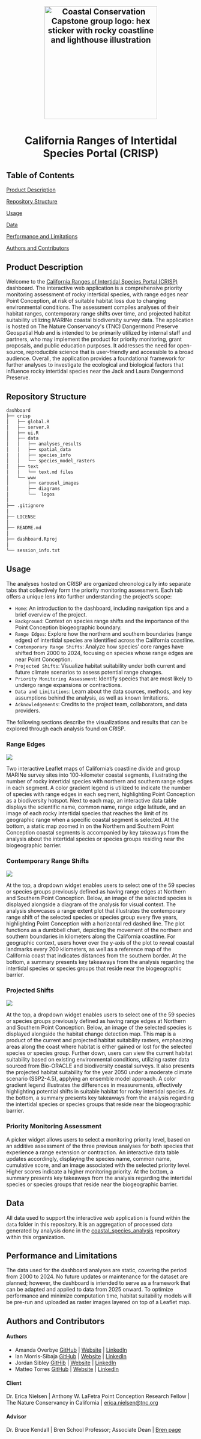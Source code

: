 <h2 align="center"> 
  
<img src="https://github.com/coastalconservation/.github/blob/main/photos/cc-hexlogo-lowquality.png?raw=true" alt="Coastal Conservation Capstone group logo: hex sticker with rocky coastline and lighthouse illustration" width="300">

<h1 align="center">

California Ranges of Intertidal Species Portal (CRISP)

## Table of Contents 
[Product Description](#product-description)

[Repository Structure](#repository-structure)

[Usage](#usage)

[Data](#data)

[Performance and Limitations](#performance-and-limitations) 

[Authors and Contributors](#authors-and-contributors) 




## Product Description
Welcome to the [California Ranges of Intertidal Species Portal (CRISP)](https://tnc-dangermond.shinyapps.io/crisp/) dashboard. The interactive web application is a comprehensive priority monitoring assessment of rocky intertidal species, with range edges near Point Conception, at risk of suitable habitat loss due to changing environmental conditions. The assessment compiles analyses of their habitat ranges, contemporary range shifts over time, and projected habitat suitability utilizing MARINe coastal biodiversity survey data. The application is hosted on The Nature Conservancy's (TNC) Dangermond Preserve Geospatial Hub and is intended to be primarily utilized by internal staff and partners, who may implement the product for priority monitoring, grant proposals, and public education purposes. It addresses the need for open-source, reproducible science that is user-friendly and accessible to a broad audience. Overall, the application provides a foundational framework for further analyses to investigate the ecological and biological factors that influence rocky intertidal species near the  Jack and Laura Dangermond Preserve.

## Repository Structure
```bash
dashboard
├── crisp
│   ├── global.R
│   ├── server.R
│   ├── ui.R
│   ├── data
│   │   ├── analyses_results
│   │   ├── spatial_data
│   │   ├── species_info
│   │   └── species_model_rasters
│   ├── text
│   │   └── text.md files
│   └── www
│       ├── carousel_images
│       ├── diagrams
│       └──  logos
│
├── .gitignore
│
├── LICENSE
│
├── README.md
│
├── dashboard.Rproj
│
└── session_info.txt

```

## Usage

The analyses hosted on CRISP are organized chronologically into separate tabs that collectively form the priority monitoring assessment. Each tab offers a unique lens into further understanding the project’s scope:

- `Home`: An introduction to the dashboard, including navigation tips and a brief overview of the project.
- `Background`: Context on species range shifts and the importance of the Point Conception biogeographic boundary.
- `Range Edges`: Explore how the northern and southern boundaries (range edges) of intertidal species are identified across the California coastline.
- `Contemporary Range Shifts`: Analyze how species’ core ranges have shifted from 2000 to 2024, focusing on species whose range edges are near Point Conception.
- `Projected Shifts`: Visualize habitat suitability under both current and future climate scenarios to assess potential range changes.
- `Priority Monitoring Assessment`: Identify species that are most likely to undergo range expansions or contractions.
- `Data and Limitations`: Learn about the data sources, methods, and key assumptions behind the analysis, as well as known limitations.
- `Acknowledgements`: Credits to the project team, collaborators, and data providers.

The following sections describe the visualizations and results that can be explored through each analysis found on CRISP.

### Range Edges

![](https://github.com/coastalconservation/.github/blob/main/photos/dashboard1.png)

Two interactive Leaflet maps of California’s coastline divide and group MARINe survey sites into 100-kilometer coastal segments, illustrating the number of rocky intertidal species with northern and southern range edges in each segment. A color gradient legend is utilized to indicate the number of species with range edges in each segment, highlighting Point Conception as a biodiversity hotspot. Next to each map, an interactive data table displays the scientific name, common name, range edge latitude, and an image of each rocky intertidal species that reaches the limit of its geographic range when a specific coastal segment is selected. At the bottom, a static map zoomed in on the Northern and Southern Point Conception coastal segments is accompanied by key takeaways from the analysis about the intertidal species or species groups residing near the biogeographic barrier.

### Contemporary Range Shifts

![](https://github.com/coastalconservation/.github/blob/main/photos/dashboard2.png)

At the top, a dropdown widget enables users to select one of the 59 species or species groups previously defined as having range edges at Northern and Southern Point Conception. Below, an image of the selected species is displayed alongside a diagram of the analysis for visual context. The analysis showcases a range extent plot that illustrates the contemporary range shift of the selected species or species group every five years, highlighting Point Conception with a horizontal red dashed line. The plot functions as a dumbbell chart, depicting the movement of the northern and southern boundaries in kilometers along the California coastline. For geographic context, users hover over the y-axis of the plot to reveal coastal landmarks every 200 kilometers, as well as a reference map of the California coast that indicates distances from the southern border. At the bottom, a summary presents key takeaways from the analysis regarding the intertidal species or species groups that reside near the biogeographic barrier.

### Projected Shifts 

![](https://github.com/coastalconservation/.github/blob/main/photos/dashboard3.png)

At the top, a dropdown widget enables users to select one of the 59 species or species groups previously defined as having range edges at Northern and Southern Point Conception. Below, an image of the selected species is displayed alongside the habitat change detection map. This map is a product of the current and projected habitat suitability rasters, emphasizing areas along the coast where habitat is either gained or lost for the selected species or species group. Further down, users can view the current habitat suitability based on existing environmental conditions, utilizing raster data sourced from Bio-ORACLE and biodiversity coastal surveys. It also presents the projected habitat suitability for the year 2050 under a moderate climate scenario (SSP2-4.5), applying an ensemble model approach. A color gradient legend illustrates the differences in measurements, effectively highlighting potential shifts in suitable habitat for rocky intertidal species.  At the bottom, a summary presents key takeaways from the analysis regarding the intertidal species or species groups that reside near the biogeographic barrier.

### Priority Monitoring Assessment

A picker widget allows users to select a monitoring priority level, based on an additive assessment of the three previous analyses for both species that experience a range extension or contraction. An interactive data table updates accordingly, displaying the species name, common name, cumulative score, and an image associated with the selected priority level. Higher scores indicate a higher monitoring priority. At the bottom, a summary presents key takeaways from the analysis regarding the intertidal species or species groups that reside near the biogeographic barrier.

## Data 

All data used to support the interactive web application is found within the `data` folder in this repository. It is an aggregation of processed data generated by analysis done in the [coastal_species_analysis](https://github.com/coastalconservation/coastal_species_analysis) repository within this organization. 


## Performance and Limitations

The data used for the dashboard analyses are static, covering the period from 2000 to 2024. No future updates or maintenance for the dataset are planned; however, the dashboard is intended to serve as a framework that can be adapted and applied to data from 2025 onward. To optimize performance and minimize computation time, habitat suitability models will be pre-run and uploaded as raster images layered on top of a Leaflet map.

## Authors and Contributors 

#### Authors 

- Amanda Overbye  [GitHub](https://github.com/Aoverbye) | [Website](https://aoverbye.github.io/) | [LinkedIn](https://www.linkedin.com/in/amanda-overbye-3a6364161/) 
- Ian Morris-Sibaja  [GitHub](https://github.com/imsibaja) | [Website](https://imsibaja.github.io/) | [LinkedIn](https://www.linkedin.com/in/imsibaja/) 
- Jordan Sibley  [GitHib](https://github.com/jordancsibley) | [Website](https://jordancsibley.github.io/) | [LinkedIn](https://www.linkedin.com/in/jordancsibley/)  
- Matteo Torres  [GitHub](https://github.com/matteo-torres) | [Website](https://matteo-torres.github.io/) | [LinkedIn](https://www.linkedin.com/in/matteo-torres-876a62234/)

#### Client 

Dr. Erica Nielsen  | Anthony W. LaFetra Point Conception Research Fellow | The Nature Conservancy in California | erica.nielsen@tnc.org

#### Advisor 

Dr. Bruce Kendall | Bren School Professor; Associate Dean | [Bren page](https://bren.ucsb.edu/people/bruce-kendall)
